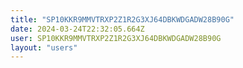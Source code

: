```yaml
---
title: "SP10KKR9MMVTRXP2Z1R2G3XJ64DBKWDGADW28B90G"
date: 2024-03-24T22:32:05.664Z
user: SP10KKR9MMVTRXP2Z1R2G3XJ64DBKWDGADW28B90G
layout: "users"
---
```

    